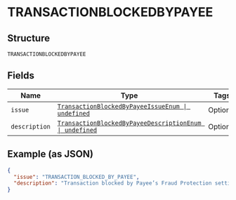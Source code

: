 
# TRANSACTIONBLOCKEDBYPAYEE

## Structure

`TRANSACTIONBLOCKEDBYPAYEE`

## Fields

| Name | Type | Tags | Description |
|  --- | --- | --- | --- |
| `issue` | [`TransactionBlockedByPayeeIssueEnum \| undefined`](../../doc/models/transaction-blocked-by-payee-issue-enum.md) | Optional | - |
| `description` | [`TransactionBlockedByPayeeDescriptionEnum \| undefined`](../../doc/models/transaction-blocked-by-payee-description-enum.md) | Optional | - |

## Example (as JSON)

```json
{
  "issue": "TRANSACTION_BLOCKED_BY_PAYEE",
  "description": "Transaction blocked by Payee’s Fraud Protection settings."
}
```

